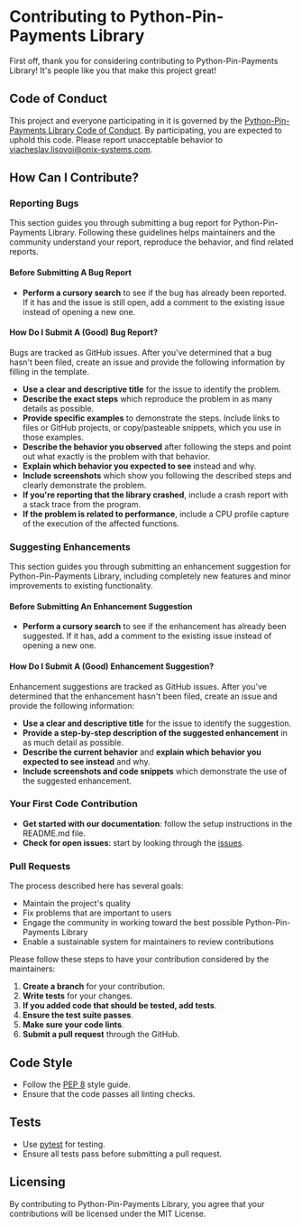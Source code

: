 # Contributing to Python-Pin-Payments Library

First off, thank you for considering contributing to Python-Pin-Payments Library! It's people like you that make this project great!

## Code of Conduct

This project and everyone participating in it is governed by the [Python-Pin-Payments Library Code of Conduct](CODE_OF_CONDUCT.md). By participating, you are expected to uphold this code. Please report unacceptable behavior to [viacheslav.lisovoi@onix-systems.com](mailto:viacheslav.lisovoi@onix-systems.com).

## How Can I Contribute?

### Reporting Bugs

This section guides you through submitting a bug report for Python-Pin-Payments Library. Following these guidelines helps maintainers and the community understand your report, reproduce the behavior, and find related reports.

#### Before Submitting A Bug Report

- **Perform a cursory search** to see if the bug has already been reported. If it has and the issue is still open, add a comment to the existing issue instead of opening a new one.

#### How Do I Submit A (Good) Bug Report?

Bugs are tracked as GitHub issues. After you've determined that a bug hasn't been filed, create an issue and provide the following information by filling in the template.

- **Use a clear and descriptive title** for the issue to identify the problem.
- **Describe the exact steps** which reproduce the problem in as many details as possible.
- **Provide specific examples** to demonstrate the steps. Include links to files or GitHub projects, or copy/pasteable snippets, which you use in those examples.
- **Describe the behavior you observed** after following the steps and point out what exactly is the problem with that behavior.
- **Explain which behavior you expected to see** instead and why.
- **Include screenshots** which show you following the described steps and clearly demonstrate the problem.
- **If you're reporting that the library crashed**, include a crash report with a stack trace from the program.
- **If the problem is related to performance**, include a CPU profile capture of the execution of the affected functions.

### Suggesting Enhancements

This section guides you through submitting an enhancement suggestion for Python-Pin-Payments Library, including completely new features and minor improvements to existing functionality.

#### Before Submitting An Enhancement Suggestion

- **Perform a cursory search** to see if the enhancement has already been suggested.  If it has, add a comment to the existing issue instead of opening a new one.

#### How Do I Submit A (Good) Enhancement Suggestion?

Enhancement suggestions are tracked as GitHub issues. After you've determined that the enhancement hasn't been filed, create an issue and provide the following information:

- **Use a clear and descriptive title** for the issue to identify the suggestion.
- **Provide a step-by-step description of the suggested enhancement** in as much detail as possible.
- **Describe the current behavior** and **explain which behavior you expected to see instead** and why.
- **Include screenshots and code snippets** which demonstrate the use of the suggested enhancement.

### Your First Code Contribution

- **Get started with our documentation**: follow the setup instructions in the README.md file.
- **Check for open issues**: start by looking through the [issues](https://github.com/yourusername/python-pin-payments/issues).

### Pull Requests

The process described here has several goals:

- Maintain the project's quality
- Fix problems that are important to users
- Engage the community in working toward the best possible Python-Pin-Payments Library
- Enable a sustainable system for maintainers to review contributions

Please follow these steps to have your contribution considered by the maintainers:

1. **Create a branch** for your contribution.
2. **Write tests** for your changes.
3. **If you added code that should be tested, add tests**.
4. **Ensure the test suite passes**.
5. **Make sure your code lints**.
6. **Submit a pull request** through the GitHub.

Code Style
----------

- Follow the [PEP 8](https://www.python.org/dev/peps/pep-0008/) style guide.
- Ensure that the code passes all linting checks.

Tests
-----

- Use [pytest](https://pytest.org/) for testing.
- Ensure all tests pass before submitting a pull request.

Licensing
---------

By contributing to Python-Pin-Payments Library, you agree that your contributions will be licensed under the MIT License.
